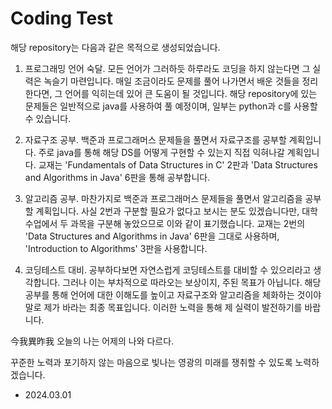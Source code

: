 # Coding Test

해당 repository는 다음과 같은 목적으로 생성되었습니다.

1. 프로그래밍 언어 숙달.
   모든 언어가 그러하듯 하루라도 코딩을 하지 않는다면 그 실력은 녹슬기 마련입니다. 매일 조금이라도 문제를 풀어 나가면서 배운 것들을 정리한다면, 그 언어를 익히는데 있어 큰 도움이 될 것입니다.
   해당 repository에 있는 문제들은 일반적으로 java를 사용하여 풀 예정이며, 일부는 python과 c를 사용할 수 있습니다.
   
2. 자료구조 공부.
   백준과 프로그래머스 문제들을 풀면서 자료구조를 공부할 계획입니다. 주로 java를 통해 해당 DS를 어떻게 구현할 수 있는지 직접 익혀나갈 계획입니다.
   교재는 'Fundamentals of Data Structures in C' 2판과 'Data Structures and Algorithms in Java' 6판을 통해 공부합니다.
   
3. 알고리즘 공부.
   마찬가지로 백준과 프로그래머스 문제들을 풀면서 알고리즘을 공부할 계획입니다. 사실 2번과 구분할 필요가 없다고 보시는 분도 있겠습니다만, 대학 수업에서 두 과목을 구분해 놓았으므로 이와 같이 표기했습니다.
   교재는 2번의 'Data Structures and Algorithms in Java' 6판을 그대로 사용하며, 'Introduction to Algorithms' 3판을 사용합니다.
  
4. 코딩테스트 대비.
   공부하다보면 자연스럽게 코딩테스트를 대비할 수 있으리라고 생각합니다. 그러나 이는 부차적으로 따라오는 보상이지, 주된 목표가 아닙니다.
   해당 공부를 통해 언어에 대한 이해도를 높이고 자료구조와 알고리즘을 체화하는 것이야말로 제가 바라는 최종 목표입니다. 이러한 노력을 통해 제 실력이 발전하기를 바랍니다.


今我異昨我
오늘의 나는 어제의 나와 다르다.

꾸준한 노력과 포기하지 않는 마음으로 빛나는 영광의 미래를 쟁취할 수 있도록 노력하겠습니다.

- 2024.03.01
